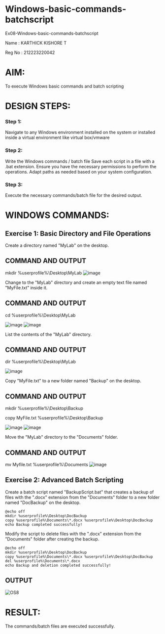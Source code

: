 # Windows-basic-commands-batchscript
Ex08-Windows-basic-commands-batchscript

Name : KARTHICK KISHORE T

Reg No : 212223220042

# AIM:
To execute Windows basic commands and batch scripting

# DESIGN STEPS:

### Step 1:

Navigate to any Windows environment installed on the system or installed inside a virtual environment like virtual box/vmware 

### Step 2:

Write the Windows commands / batch file
Save each script in a file with a .bat extension.
Ensure you have the necessary permissions to perform the operations.
Adapt paths as needed based on your system configuration.
### Step 3:

Execute the necessary commands/batch file for the desired output. 




# WINDOWS COMMANDS:
## Exercise 1: Basic Directory and File Operations
Create a directory named "MyLab" on the desktop.


## COMMAND AND OUTPUT
mkdir %userprofile%\Desktop\MyLab
![image](https://github.com/Aaron-0111/Windows-basic-commands-batchscript/assets/149347631/e95d419b-e1e0-46e4-b15a-526b5e311bd7)

Change to the "MyLab" directory and create an empty text file named "MyFile.txt" inside it.


## COMMAND AND OUTPUT
cd %userprofile%\Desktop\MyLab

![image](https://github.com/Aaron-0111/Windows-basic-commands-batchscript/assets/149347631/696b13b0-15a4-4eee-b1a9-42f7d7f0178c)
![image](https://github.com/Aaron-0111/Windows-basic-commands-batchscript/assets/149347631/bfd7435b-0d86-405e-a12a-26f3db05c13c)

List the contents of the "MyLab" directory.


## COMMAND AND OUTPUT
dir %userprofile%\Desktop\MyLab

![image](https://github.com/Aaron-0111/Windows-basic-commands-batchscript/assets/149347631/b4ac4df6-a5a8-4111-a724-d0790156e9f0)

Copy "MyFile.txt" to a new folder named "Backup" on the desktop.

## COMMAND AND OUTPUT
mkdir %userprofile%\Desktop\Backup

copy MyFile.txt %userprofile%\Desktop\Backup

![image](https://github.com/Aaron-0111/Windows-basic-commands-batchscript/assets/149347631/2f32ee2c-a44a-4c2e-85c7-51782fec0ad8)
![image](https://github.com/Aaron-0111/Windows-basic-commands-batchscript/assets/149347631/5e32ab54-ab74-4bc0-9368-c9c08a21d276)

Move the "MyLab" directory to the "Documents" folder.


## COMMAND AND OUTPUT
mv Myfile.txt %userprofile%\Documents
![image](https://github.com/Aaron-0111/Windows-basic-commands-batchscript/assets/149347631/244dd6b7-8a61-4a1b-8a00-086fc2c61ee6)


## Exercise 2: Advanced Batch Scripting
Create a batch script named "BackupScript.bat" that creates a backup of files with the ".docx" extension from the "Documents" folder to a new folder named "DocBackup" on the desktop.
```
@echo off
mkdir %userprofile%\Desktop\DocBackup
copy %userprofile%\Documents\*.docx %userprofile%\Desktop\DocBackup
echo Backup completed successfully!
```
Modify the script to delete files with the ".docx" extension from the "Documents" folder after creating the backup.
```
@echo off
mkdir %userprofile%\Desktop\DocBackup
copy %userprofile%\Documents\*.docx %userprofile%\Desktop\DocBackup
del %userprofile%\Documents\*.docx
echo Backup and deletion completed successfully!
```







## OUTPUT

![OS8](https://github.com/user-attachments/assets/5ac37331-b815-424e-853c-c964b67d7685)





# RESULT:
The commands/batch files are executed successfully.

